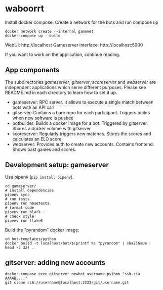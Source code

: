 # waboorrt

Install docker compose. Create a network for the bots and run compose up

    docker network create --internal gamenet
    docker-compose up --build

WebUI: http://localhost
Gameserver interface: http://localhost:5000

If you want to work on the application, continue reading.

## App components

The subdirectories *gameserver*, *gitserver*, *scoreserver* and *webserver* are independent
applications which serve different purposes. Please see README.md in each directory to
learn how to set it up.

- gameserver: RPC server. It allows to execute a single match between bots with an API call
- gitserver: Contains a bare repo for each participant. Triggers builds when new software is pushed
- botbuilder: Builds a docker image for a bot. Triggered by gitserver. Shares a docker volume with gitserver
- scoreserver: Regularly triggers new matches. Stores the scores and calculates an ELO score
- webserver: Provides auth to create new accounts. Contains frontend. Shows past games and scores.

## Development setup: gameserver

Use pipenv (`pip install pipenv`).

    cd gameserver/
    # install dependencies
    pipenv sync
    # run tests
    pipenv run nosetests
    # format code
    pipenv run black .
    # check style
    pipenv run flake8

Build the "pyrandom" docker image:

    cd bot-templates/python
    docker build -t localhost/bot/$(printf %s "pyrandom" | sha256sum | head -c 32) .
    
## gitserver: adding new accounts

    docker-compose exec gitserver newbot username python "ssh-rsa AAAAB...."
    git clone ssh://username@localhost:2222/git/username.git
